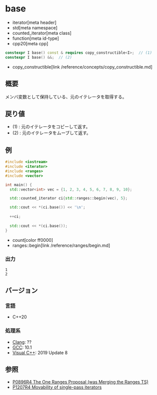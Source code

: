 # base
* iterator[meta header]
* std[meta namespace]
* counted_iterator[meta class]
* function[meta id-type]
* cpp20[meta cpp]

```cpp
constexpr I base() const & requires copy_constructible<I>;  // (1)
constexpr I base() &&;  // (2)
```
* copy_constructible[link /reference/concepts/copy_constructible.md]

## 概要

メンバ変数として保持している、元のイテレータを取得する。

## 戻り値

- (1) : 元のイテレータをコピーして返す。
- (2) : 元のイテレータをムーブして返す。

## 例

```cpp example
#include <iostream>
#include <iterator>
#include <ranges>
#include <vector>

int main() {
  std::vector<int> vec = {1, 2, 3, 4, 5, 6, 7, 8, 9, 10};

  std::counted_iterator ci{std::ranges::begin(vec), 5};

  std::cout << *(ci.base()) << '\n';
  
  ++ci;
  
  std::cout << *(ci.base());
}
```
* count[color ff0000]
* ranges::begin[link /reference/ranges/begin.md]

### 出力

```
1
2
```

## バージョン
### 言語
- C++20

### 処理系
- [Clang](/implementation.md#clang): ??
- [GCC](/implementation.md#gcc): 10.1
- [Visual C++](/implementation.md#visual_cpp): 2019 Update 8

## 参照
- [P0896R4 The One Ranges Proposal (was Merging the Ranges TS)](http://www.open-std.org/jtc1/sc22/wg21/docs/papers/2018/p0896r4.pdf)
- [P1207R4 Movability of single-pass iterators](http://www.open-std.org/jtc1/sc22/wg21/docs/papers/2019/p1207r4.pdf)